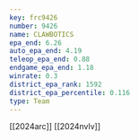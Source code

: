 ```yaml
---
key: frc9426
number: 9426
name: CLAWBOTICS
epa_end: 6.26
auto_epa_end: 4.19
teleop_epa_end: 0.88
endgame_epa_end: 1.18
winrate: 0.3
district_epa_rank: 1592
district_epa_percentile: 0.116
type: Team
---
```

[[2024arc]]
[[2024nvlv]]
